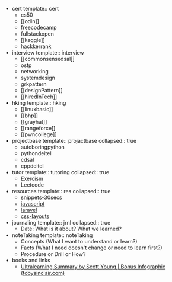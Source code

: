- cert
  template:: cert
	- cs50
	- [[odin]]
	- freecodecamp
	- fullstackopen
	- [[kaggle]]
	- hackkerrank
- interview
  template:: interview
	- [[commonsensedsal]]
	- ostp
	- networking
	- systemdesign
	- grkpattern
	- [[designPattern]]
	- [[hiredInTech]]
- hking
  template:: hking
	- [[linuxbasic]]
	- [[bhp]]
	- [[grayhat]]
	- [[rangeforce]]
	- [[pwncollege]]
- projectbase
  template:: projactbase
  collapsed:: true
	- autoboringpython
	- pythondeitel
	- cdsal
	- cppdeitel
- tutor
  template:: tutoring
  collapsed:: true
	- Exercism
	- Leetcode
- resources
  template:: res
  collapsed:: true
	- [snippets-30secs](https://www.30secondsofcode.org/)
	- [javascript](https://1loc.dev/)
	- [laravel](https://shortcode.dev/)
	- [css-layouts](https://csslayout.io/)
- journaling
  template:: jrnl
  collapsed:: true
	- Date:
	  What is it about?
	  What we learned?
- noteTaking
  template:: noteTaking
	- Concepts (What I want to understand or learn?)
	- Facts (What I need doesn't change or need to learn first?)
	- Procedure or Drill or How?
- books and links
	- [Ultralearning Summary by Scott Young | Bonus Infographic (tobysinclair.com)](https://www.tobysinclair.com/post/book-summary-ultralearning-by-scott-young)